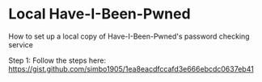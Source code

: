 # Local Have-I-Been-Pwned 
How to set up a local copy of Have-I-Been-Pwned's password checking service


Step 1: Follow the steps here: https://gist.github.com/simbo1905/1ea8eacdfccafd3e666ebcdc0637eb41


